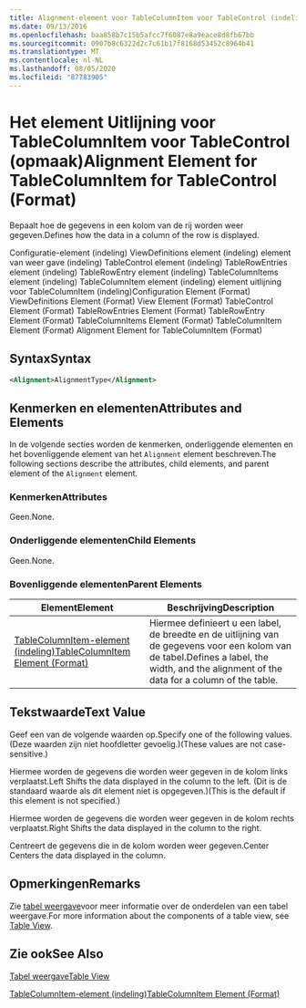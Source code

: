 ```yaml
---
title: Alignment-element voor TableColumnItem voor TableControl (indeling) | Microsoft Docs
ms.date: 09/13/2016
ms.openlocfilehash: baa858b7c15b5afcc7f6087e8a9eace8d8fb67bb
ms.sourcegitcommit: 0907b8c6322d2c7c61b17f8168d53452c8964b41
ms.translationtype: MT
ms.contentlocale: nl-NL
ms.lasthandoff: 08/05/2020
ms.locfileid: "87783905"
---
```

# <a name="alignment-element-for-tablecolumnitem-for-tablecontrol-format"></a><span data-ttu-id="58247-102">Het element Uitlijning voor TableColumnItem voor TableControl (opmaak)</span><span class="sxs-lookup"><span data-stu-id="58247-102">Alignment Element for TableColumnItem for TableControl (Format)</span></span>

<span data-ttu-id="58247-103">Bepaalt hoe de gegevens in een kolom van de rij worden weer gegeven.</span><span class="sxs-lookup"><span data-stu-id="58247-103">Defines how the data in a column of the row is displayed.</span></span>

<span data-ttu-id="58247-104">Configuratie-element (indeling) ViewDefinitions element (indeling) element van weer gave (indeling) TableControl element (indeling) TableRowEntries element (indeling) TableRowEntry element (indeling) TableColumnItems element (indeling) TableColumnItem element (indeling) element uitlijning voor TableColumnItem (indeling)</span><span class="sxs-lookup"><span data-stu-id="58247-104">Configuration Element (Format) ViewDefinitions Element (Format) View Element (Format) TableControl Element (Format) TableRowEntries Element (Format) TableRowEntry Element (Format) TableColumnItems Element (Format) TableColumnItem Element (Format) Alignment Element for TableColumnItem (Format)</span></span>

## <a name="syntax"></a><span data-ttu-id="58247-105">Syntax</span><span class="sxs-lookup"><span data-stu-id="58247-105">Syntax</span></span>

```xml
<Alignment>AlignmentType</Alignment>
```

## <a name="attributes-and-elements"></a><span data-ttu-id="58247-106">Kenmerken en elementen</span><span class="sxs-lookup"><span data-stu-id="58247-106">Attributes and Elements</span></span>

<span data-ttu-id="58247-107">In de volgende secties worden de kenmerken, onderliggende elementen en het bovenliggende element van het `Alignment` element beschreven.</span><span class="sxs-lookup"><span data-stu-id="58247-107">The following sections describe the attributes, child elements, and parent element of the `Alignment` element.</span></span>

### <a name="attributes"></a><span data-ttu-id="58247-108">Kenmerken</span><span class="sxs-lookup"><span data-stu-id="58247-108">Attributes</span></span>

<span data-ttu-id="58247-109">Geen.</span><span class="sxs-lookup"><span data-stu-id="58247-109">None.</span></span>

### <a name="child-elements"></a><span data-ttu-id="58247-110">Onderliggende elementen</span><span class="sxs-lookup"><span data-stu-id="58247-110">Child Elements</span></span>

<span data-ttu-id="58247-111">Geen.</span><span class="sxs-lookup"><span data-stu-id="58247-111">None.</span></span>

### <a name="parent-elements"></a><span data-ttu-id="58247-112">Bovenliggende elementen</span><span class="sxs-lookup"><span data-stu-id="58247-112">Parent Elements</span></span>

|<span data-ttu-id="58247-113">Element</span><span class="sxs-lookup"><span data-stu-id="58247-113">Element</span></span>|<span data-ttu-id="58247-114">Beschrijving</span><span class="sxs-lookup"><span data-stu-id="58247-114">Description</span></span>|
|-------------|-----------------|
|[<span data-ttu-id="58247-115">TableColumnItem-element (indeling)</span><span class="sxs-lookup"><span data-stu-id="58247-115">TableColumnItem Element (Format)</span></span>](./tablecolumnitem-element-for-tablecolumnitems-for-tablecontrol-format.md)|<span data-ttu-id="58247-116">Hiermee definieert u een label, de breedte en de uitlijning van de gegevens voor een kolom van de tabel.</span><span class="sxs-lookup"><span data-stu-id="58247-116">Defines a label, the width, and the alignment of the data for a column of the table.</span></span>|

## <a name="text-value"></a><span data-ttu-id="58247-117">Tekstwaarde</span><span class="sxs-lookup"><span data-stu-id="58247-117">Text Value</span></span>

<span data-ttu-id="58247-118">Geef een van de volgende waarden op.</span><span class="sxs-lookup"><span data-stu-id="58247-118">Specify one of the following values.</span></span> <span data-ttu-id="58247-119">(Deze waarden zijn niet hoofdletter gevoelig.)</span><span class="sxs-lookup"><span data-stu-id="58247-119">(These values are not case-sensitive.)</span></span>

<span data-ttu-id="58247-120">Hiermee worden de gegevens die worden weer gegeven in de kolom links verplaatst.</span><span class="sxs-lookup"><span data-stu-id="58247-120">Left Shifts the data displayed in the column to the left.</span></span> <span data-ttu-id="58247-121">(Dit is de standaard waarde als dit element niet is opgegeven.)</span><span class="sxs-lookup"><span data-stu-id="58247-121">(This is the default if this element is not specified.)</span></span>

<span data-ttu-id="58247-122">Hiermee worden de gegevens die worden weer gegeven in de kolom rechts verplaatst.</span><span class="sxs-lookup"><span data-stu-id="58247-122">Right Shifts the data displayed in the column to the right.</span></span>

<span data-ttu-id="58247-123">Centreert de gegevens die in de kolom worden weer gegeven.</span><span class="sxs-lookup"><span data-stu-id="58247-123">Center Centers the data displayed in the column.</span></span>

## <a name="remarks"></a><span data-ttu-id="58247-124">Opmerkingen</span><span class="sxs-lookup"><span data-stu-id="58247-124">Remarks</span></span>

<span data-ttu-id="58247-125">Zie [tabel weergave](./creating-a-table-view.md)voor meer informatie over de onderdelen van een tabel weergave.</span><span class="sxs-lookup"><span data-stu-id="58247-125">For more information about the components of a table view, see [Table View](./creating-a-table-view.md).</span></span>

## <a name="see-also"></a><span data-ttu-id="58247-126">Zie ook</span><span class="sxs-lookup"><span data-stu-id="58247-126">See Also</span></span>

[<span data-ttu-id="58247-127">Tabel weergave</span><span class="sxs-lookup"><span data-stu-id="58247-127">Table View</span></span>](./creating-a-table-view.md)

[<span data-ttu-id="58247-128">TableColumnItem-element (indeling)</span><span class="sxs-lookup"><span data-stu-id="58247-128">TableColumnItem Element (Format)</span></span>](./tablecolumnitem-element-for-tablecolumnitems-for-tablecontrol-format.md)
